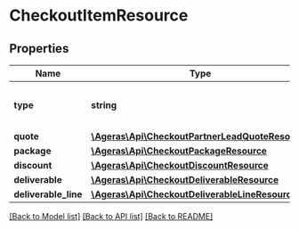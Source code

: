 # CheckoutItemResource

## Properties
Name | Type | Description | Notes
------------ | ------------- | ------------- | -------------
**type** | **string** | Type of consumer for the checkout | [optional] [default to 'unknown']
**quote** | [**\Ageras\Api\CheckoutPartnerLeadQuoteResource**](CheckoutPartnerLeadQuoteResource.md) |  | [optional] 
**package** | [**\Ageras\Api\CheckoutPackageResource**](CheckoutPackageResource.md) |  | [optional] 
**discount** | [**\Ageras\Api\CheckoutDiscountResource**](CheckoutDiscountResource.md) |  | [optional] 
**deliverable** | [**\Ageras\Api\CheckoutDeliverableResource**](CheckoutDeliverableResource.md) |  | [optional] 
**deliverable_line** | [**\Ageras\Api\CheckoutDeliverableLineResource**](CheckoutDeliverableLineResource.md) |  | [optional] 

[[Back to Model list]](../README.md#documentation-for-models) [[Back to API list]](../README.md#documentation-for-api-endpoints) [[Back to README]](../README.md)


